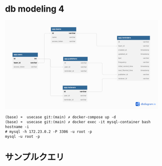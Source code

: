 # db modeling 4

![img](./db_modeling_4.png)

```
(base) ➜  usecase git:(main) ✗ docker-compose up -d
(base) ➜  usecase git:(main) ✗ docker exec -it mysql-container bash
hostname -i
# mysql -h 172.23.0.2 -P 3306 -u root -p
mysql -u root -p
```

# サンプルクエリ
